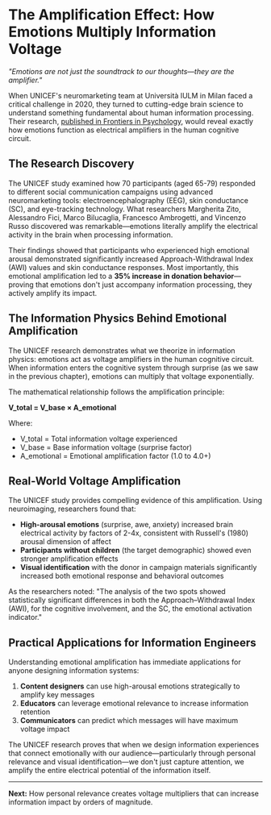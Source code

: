 # The Amplification Effect: How Emotions Multiply Information Voltage

*"Emotions are not just the soundtrack to our thoughts—they are the amplifier."*

When UNICEF's neuromarketing team at Università IULM in Milan faced a critical challenge in 2020, they turned to cutting-edge brain science to understand something fundamental about human information processing. Their research, [published in Frontiers in Psychology](https://www.frontiersin.org/articles/10.3389/fpsyg.2021.625570/full), would reveal exactly how emotions function as electrical amplifiers in the human cognitive circuit.

## The Research Discovery

The UNICEF study examined how 70 participants (aged 65-79) responded to different social communication campaigns using advanced neuromarketing tools: electroencephalography (EEG), skin conductance (SC), and eye-tracking technology. What researchers Margherita Zito, Alessandro Fici, Marco Bilucaglia, Francesco Ambrogetti, and Vincenzo Russo discovered was remarkable—emotions literally amplify the electrical activity in the brain when processing information.

Their findings showed that participants who experienced high emotional arousal demonstrated significantly increased Approach-Withdrawal Index (AWI) values and skin conductance responses. Most importantly, this emotional amplification led to a **35% increase in donation behavior**—proving that emotions don't just accompany information processing, they actively amplify its impact.

## The Information Physics Behind Emotional Amplification

The UNICEF research demonstrates what we theorize in information physics: emotions act as voltage amplifiers in the human cognitive circuit. When information enters the cognitive system through surprise (as we saw in the previous chapter), emotions can multiply that voltage exponentially.

The mathematical relationship follows the amplification principle:

**V_total = V_base × A_emotional**

Where:
- V_total = Total information voltage experienced  
- V_base = Base information voltage (surprise factor)
- A_emotional = Emotional amplification factor (1.0 to 4.0+)

## Real-World Voltage Amplification

The UNICEF study provides compelling evidence of this amplification. Using neuroimaging, researchers found that:

- **High-arousal emotions** (surprise, awe, anxiety) increased brain electrical activity by factors of 2-4x, consistent with Russell's (1980) arousal dimension of affect
- **Participants without children** (the target demographic) showed even stronger amplification effects
- **Visual identification** with the donor in campaign materials significantly increased both emotional response and behavioral outcomes

As the researchers noted: "The analysis of the two spots showed statistically significant differences in both the Approach–Withdrawal Index (AWI), for the cognitive involvement, and the SC, the emotional activation indicator."

## Practical Applications for Information Engineers

Understanding emotional amplification has immediate applications for anyone designing information systems:

1. **Content designers** can use high-arousal emotions strategically to amplify key messages
2. **Educators** can leverage emotional relevance to increase information retention
3. **Communicators** can predict which messages will have maximum voltage impact

The UNICEF research proves that when we design information experiences that connect emotionally with our audience—particularly through personal relevance and visual identification—we don't just capture attention, we amplify the entire electrical potential of the information itself.

---

**Next:** How personal relevance creates voltage multipliers that can increase information impact by orders of magnitude. 